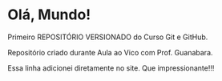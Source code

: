 # Olá, Mundo!
 Primeiro REPOSITÓRIO VERSIONADO do Curso Git e GitHub.
 
 Repositório criado durante Aula ao Vico com Prof. Guanabara.

Essa linha adicionei diretamente no site. Que impressionante!!!
